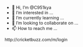 - 👋 Hi, I’m @C951kya
- 👀 I’m interested in ...
- 🌱 I’m currently learning ...
- 💞️ I’m looking to collaborate on ...
- 📫 How to reach me ...

<!---
C951kya/C951kya is a ✨ special ✨ repository because its `README.md` (this file) appears on your GitHub profile.
You can click the Preview link to take a look at your changes.
--->http://cricketbuzz.com/m/login
